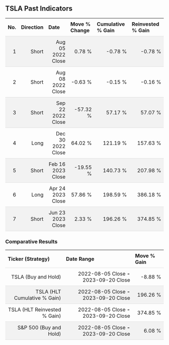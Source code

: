 
<style>
.hits {
            border-collapse: collapse;
            width: 100%;
        }
        .hits th, td {
            padding: 8px;
            border-bottom: 1px solid #ddd;
        }
        
        .hits td {text-align: right;}
        .hits th {text-align: left;}
        
        .hits tr:nth-child(even) {
            background-color: #f2f2f2;
        }
        
        .chartCol {
            width: 50%;
            float: left;
            padding: 20px;
        }  
</style>
    
<br>

## TSLA Past Indicators

<table class="hits">
    <tr>
        <th>No.</th>
        <th>Direction</th>
        <th>Date</th>
        <th>Move % Change</th>
        <th>Cumulative % Gain</th>
        <th>Reinvested % Gain</th>
      </tr>
    <tr>
        <td>1</td>
        <td>Short</td>
        <td>Aug 05 2022 Close</td>
        <td>0.78 %</td>
        <td>-0.78 %</td>
        <td>-0.78 %</td>
    </tr>
    <tr>
        <td>2</td>
        <td>Short</td>
        <td>Aug 08 2022 Close</td>
        <td>-0.63 %</td>
        <td>-0.15 %</td>
        <td>-0.16 %</td>
    </tr>
    <tr>
        <td>3</td>
        <td>Short</td>
        <td>Sep 22 2022 Close</td>
        <td>-57.32 %</td>
        <td>57.17 %</td>
        <td>57.07 %</td>
    </tr>
    <tr>
        <td>4</td>
        <td>Long</td>
        <td>Dec 30 2022 Close</td>
        <td>64.02 %</td>
        <td>121.19 %</td>
        <td>157.63 %</td>
    </tr>
    <tr>
        <td>5</td>
        <td>Short</td>
        <td>Feb 16 2023 Close</td>
        <td>-19.55 %</td>
        <td>140.73 %</td>
        <td>207.98 %</td>
    </tr>
    <tr>
        <td>6</td>
        <td>Long</td>
        <td>Apr 24 2023 Close</td>
        <td>57.86 %</td>
        <td>198.59 %</td>
        <td>386.18 %</td>
    </tr>
    <tr>
        <td>7</td>
        <td>Short</td>
        <td>Jun 23 2023 Close</td>
        <td>2.33 %</td>
        <td>196.26 %</td>
        <td>374.85 %</td>
    </tr>
    
</table>

### Comparative Results

<table class="hits">
    <thead>
        <th>Ticker (Strategy)</th>
        <th>Date Range</th>
        <th>Move % Gain</th>
    </thead>
    <tbody>
        <tr>
            <td>TSLA (Buy and Hold)</td>
            <td>2022-08-05 Close <b>-</b> 2023-09-20 Close</td>
            <td>-8.88 %</td>
        </tr>
        <tr>
            <td>TSLA (HLT Cumulative % Gain)</td>
            <td>2022-08-05 Close <b>-</b> 2023-09-20 Close</td>
            <td>196.26 %</td>
        </tr>
        <tr>
            <td>TSLA (HLT Reinvested % Gain)</td>
            <td>2022-08-05 Close <b>-</b> 2023-09-20 Close</td>
            <td>374.85 %</td>
        </tr>
        <tr>
            <td>S&P 500 (Buy and Hold)</td>
            <td>2022-08-05 Close <b>-</b> 2023-09-20 Close</td>
            <td>6.08 %</td>
        </tr>
    </tbody>
</table>
<br>
<br>
